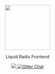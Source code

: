<p align="center">
  <a href="https://liquidradio.pro/" target="_blank">
    <img width="150" src="https://liquidradio.pro/safari-pinned-tab.svg">
  </a>
</p>
<p align="center">Liquid Radio Frontend</p>
<p align="center">
    <a href="https://codeclimate.com/github/Trikolon/cfp-radio">
        <img src="https://codeclimate.com/github/Trikolon/liquidradio/badges/gpa.svg"></img>
    </a>
    <a href="https://gitter.im/liquid-radio">
        <img src="https://img.shields.io/gitter/room/liquid-radio/home.svg" alt="Gitter Chat">
    </a>
</p>